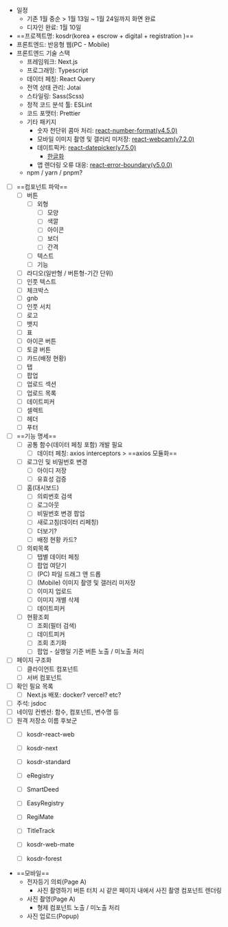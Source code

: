 - 일정
	- 기존 1월 중순 > 1월 13일 ~ 1월 24일까지 화면 완료
	- 디자인 완료: 1월 10일
- ==프로젝트명: kosdr(korea + escrow + digital + registration )==
- 프론트엔드: 반응형 웹(PC - Mobile)
- 프론트엔드 기술 스택
	- 프레임워크: Next.js
	- 프로그래밍: Typescript
	- 데이터 페칭: React Query
	- 전역 상태 관리: Jotai
	- 스타일링: Sass(Scss)
	- 정적 코드 분석 툴: ESLint
	- 코드 포맷터: Prettier
	- 기타 패키지
		- 숫자 천단위 콤마 처리: [react-number-format(v4.5.0)](https://www.npmjs.com/package/react-number-format/v/4.5.0)
		- 모바일 이미지 촬영 및 갤러리 미저장: [react-webcam(v7.2.0)](https://www.npmjs.com/package/react-webcam)
		- 데이트픽커: [react-datepicker(v7.5.0)](https://reactdatepicker.com/)
			- [한글화](https://steady-learner.tistory.com/entry/React-react-datepicker-%EC%96%B8%EC%96%B4-%EB%B0%94%EA%BE%B8%EA%B8%B0-%ED%95%9C%EA%B5%AD%EC%96%B4%EB%A1%9C-%EB%B3%80%EA%B2%BD%ED%95%98%EB%8A%94-%EB%B0%A9%EB%B2%95)
		- 앱 렌더링 오류 대응: [react-error-boundary(v5.0.0)](https://www.npmjs.com/package/react-error-boundary)
	- npm / yarn / pnpm?
- [ ] ==컴포넌트 파악==
	- [ ] 버튼
		- [ ] 외형
			- [ ] 모양
			- [ ] 색깔
			- [ ] 아이콘
			- [ ] 보더
			- [ ] 간격
		- [ ] 텍스트
		- [ ] 기능
	- [ ] 라디오(일반형 / 버튼형-기간 단위)
	- [ ] 인풋 텍스트
	- [ ] 체크박스
	- [ ] gnb
	- [ ] 인풋 서치
	- [ ] 로고
	- [ ] 뱃지
	- [ ] 표
	- [ ] 아이콘 버튼
	- [ ] 토글 버튼
	- [ ] 카드(배정 현황)
	- [ ] 탭
	- [ ] 팝업
	- [ ] 업로드 섹션 
	- [ ] 업로드 목록
	- [ ] 데이트피커 
	- [ ] 셀렉트
	- [ ] 헤더
	- [ ] 푸터 
- [ ] ==기능 명세==
	- [ ] 공통 함수(데이터 페칭 포함) 개발 필요
		- [ ] 데이터 페칭: axios interceptors > ==axios 모듈화==
	- [ ] 로그인 및 비밀번호 변경
		- [ ] 아이디 저장    
		- [ ] 유효성 검증
	- [ ] 홈(대시보드)
		- [ ] 의뢰번호 검색
		- [ ] 로그아웃
		- [ ] 비밀번호 변경 팝업
		- [ ] 새로고침(데이터 리페칭)
		- [ ] 더보기? 
		- [ ] 배정 현황 카드?
	- [ ] 의뢰목록
		- [ ] 탭별 데이터 페칭
		- [ ] 팝업 여닫기
		- [ ] (PC) 파일 드래그 앤 드롭
		- [ ] (Mobile) 이미지 촬영 및 갤러리 미저장
		- [ ] 이미지 업로드
		- [ ] 이미지 개별 삭제
		- [ ] 데이트피커 
	- [ ] 현황조회
		- [ ] 조회(필터 검색)
		- [ ] 데이트피커
		- [ ] 조회 초기화
		- [ ] 팝업 - 실행일 기준 버튼 노출 / 미노출 처리

- [ ] 페이지 구조화
	- [ ] 클라이언트 컴포넌트
	- [ ] 서버 컴포넌트
- [ ] 확인 필요 목록
	- [ ] Next.js 배포: docker? vercel? etc?
- [ ] 주석: jsdoc
- [ ] 네이밍 컨벤션: 함수, 컴포넌트, 변수명 등
- [ ] 원격 저장소 이름 후보군
	- [ ] kosdr-react-web
	- [ ] kosdr-next
	- [ ] kosdr-standard
	- [ ] eRegistry
	- [ ] SmartDeed
	- [ ] EasyRegistry
	- [ ] RegiMate
	- [ ] TitleTrack
	- [ ] kosdr-web-mate
	- [ ] kosdr-forest


- ==모바일==
	- 전자등기 의뢰(Page A)
		- 사진 촬영하기 버튼 터치 시 같은 페이지 내에서 사진 촬영 컴포넌트 렌더링
	- 사진 촬영(Page A)
		- 형제 컴포넌트 노출 / 미노출 처리
	- 사진 업로드(Popup)


